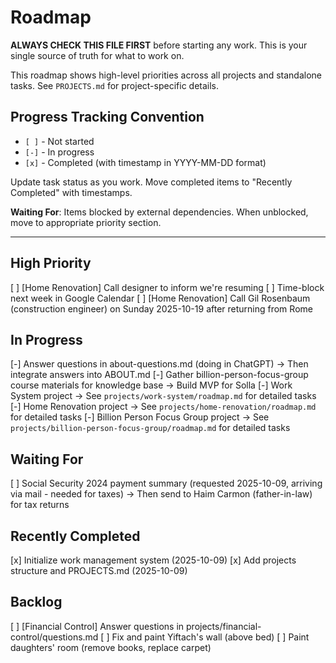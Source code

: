 # Roadmap

**ALWAYS CHECK THIS FILE FIRST** before starting any work. This is your single source of truth for what to work on.

This roadmap shows high-level priorities across all projects and standalone tasks. See `PROJECTS.md` for project-specific details.

## Progress Tracking Convention

- `[ ]` - Not started
- `[-]` - In progress
- `[x]` - Completed (with timestamp in YYYY-MM-DD format)

Update task status as you work. Move completed items to "Recently Completed" with timestamps.

**Waiting For**: Items blocked by external dependencies. When unblocked, move to appropriate priority section.

---

## High Priority

[ ] [Home Renovation] Call designer to inform we're resuming
[ ] Time-block next week in Google Calendar
[ ] [Home Renovation] Call Gil Rosenbaum (construction engineer) on Sunday 2025-10-19 after returning from Rome

## In Progress

[-] Answer questions in about-questions.md (doing in ChatGPT) → Then integrate answers into ABOUT.md
[-] Gather billion-person-focus-group course materials for knowledge base → Build MVP for Solla
[-] Work System project → See `projects/work-system/roadmap.md` for detailed tasks
[-] Home Renovation project → See `projects/home-renovation/roadmap.md` for detailed tasks
[-] Billion Person Focus Group project → See `projects/billion-person-focus-group/roadmap.md` for detailed tasks

## Waiting For

[ ] Social Security 2024 payment summary (requested 2025-10-09, arriving via mail - needed for taxes) → Then send to Haim Carmon (father-in-law) for tax returns

## Recently Completed

[x] Initialize work management system (2025-10-09)
[x] Add projects structure and PROJECTS.md (2025-10-09)

## Backlog

[ ] [Financial Control] Answer questions in projects/financial-control/questions.md
[ ] Fix and paint Yiftach's wall (above bed)
[ ] Paint daughters' room (remove books, replace carpet)